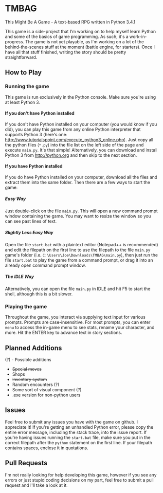 # TMBAG
This Might Be A Game - A text-based RPG written in Python 3.4.1

This game is a side-project that I'm working on to help myself learn Python and some of the basics of game programming. As such, it's a work-in-progress. The game is not yet playable, as I'm working on a lot of the behind-the-scenes stuff at the moment (battle engine, for starters). Once I have all that stuff finished, writing the story should be pretty straightforward.

## How to Play
### Running the game
This game is run exclusively in the Python console. Make sure you're using at least Python 3.

#### If you don't have Python installed
If you don't have Python installed on your computer (you would know if you did), you can play this game from any online Python interpreter that supports Python 3 (here's one: http://www.tutorialspoint.com/execute_python3_online.php). Just copy all the python files (`*.py`) into the file list on the left side of the page and execute `main.py`. It's that simple!
Alternatively, you can download and install Python 3 from http://python.org and then skip to the next section.

#### If you have Python installed
If you do have Python installed on your computer, download all the files and extract them into the same folder. Then there are a few ways to start the game:
##### Easy Way
Just double-click on the file `main.py`. This will open a new command prompt window containing the game. You may want to resize the window so you can see past lines of text.
##### Slightly Less Easy Way
Open the file `start.bat` with a plaintext editor (Notepad++ is recommended) and edit the filepath on the first line to use the filepath to the file `main.py` game's folder (i.e. `C:\Users\Joe\Downloads\TMBAG\main.py`), then just run the file `start.bat` to play the game from a command prompt, or drag it into an already open command prompt window.
##### The IDLE Way
Alternatively, you can open the file `main.py` in IDLE and hit F5 to start the shell, although this is a bit slower.

### Playing the game
Throughout the game, you interact via supplying text input for various prompts. Prompts are case-insensitive. For most prompts, you can enter `menu` to access the in-game menu to see stats, rename your character, and more. Hit the ENTER key to advance text in story sections.

## Planned Additions
(?) - Possible additions
- ~~Special moves~~
- Shops
- ~~Inventory system~~
- Random encounters (?)
- Some sort of visual component (?)
- .exe version for non-python users

## Issues
Feel free to submit any issues you have with the game on github. I appreciate it!
If you're getting an unhandled Python error, please copy the entire error message, including the stack trace, into the issue report.
If you're having issues running the `start.bat` file, make sure you put in the correct filepath after the `python` statement on the first line. If your filepath contains spaces, enclose it in quotations.

## Pull Requests
I'm not really looking for help developing this game, however if you see any errors or just stupid coding decisions on my part, feel free to submit a pull request and I'll take a look at it.
